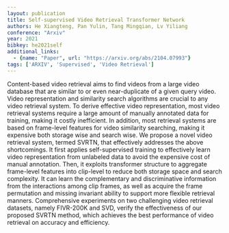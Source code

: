 ```yaml
---
layout: publication
title: Self-supervised Video Retrieval Transformer Network
authors: He Xiangteng, Pan Yulin, Tang Mingqian, Lv Yiliang
conference: "Arxiv"
year: 2021
bibkey: he2021self
additional_links:
  - {name: "Paper", url: "https://arxiv.org/abs/2104.07993"}
tags: ['ARXIV', 'Supervised', 'Video Retrieval']
---
```

<p>Content-based video retrieval aims to find videos from a large video
database that are similar to or even near-duplicate of a given query
video. Video representation and similarity search algorithms are crucial
to any video retrieval system. To derive effective video representation,
most video retrieval systems require a large amount of manually
annotated data for training, making it costly inefficient. In addition,
most retrieval systems are based on frame-level features for video
similarity searching, making it expensive both storage wise and search
wise. We propose a novel video retrieval system, termed SVRTN, that
effectively addresses the above shortcomings. It first applies
self-supervised training to effectively learn video representation from
unlabeled data to avoid the expensive cost of manual annotation. Then,
it exploits transformer structure to aggregate frame-level features into
clip-level to reduce both storage space and search complexity. It can
learn the complementary and discriminative information from the
interactions among clip frames, as well as acquire the frame permutation
and missing invariant ability to support more flexible retrieval
manners. Comprehensive experiments on two challenging video retrieval
datasets, namely FIVR-200K and SVD, verify the effectiveness of our
proposed SVRTN method, which achieves the best performance of video
retrieval on accuracy and efficiency.</p>
